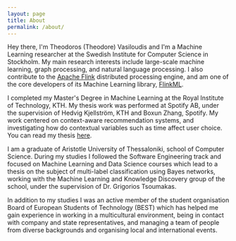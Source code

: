 ```yaml
---
layout: page
title: About
permalink: /about/
---
```


Hey there, I'm Theodoros (Theodore) Vasiloudis and I'm a Machine Learning researcher at the Swedish Institute for Computer Science
in Stockholm. My main research interests include large-scale machine learning, graph processing, and
natural language processing. I also contribute to the [Apache Flink](flink.apache.org) distributed processing engine,
and am one of the core developers of its Machine Learning library, [FlinkML](https://ci.apache.org/projects/flink/flink-docs-master/libs/ml/).

I completed my Master's Degree in Machine Learning at the Royal Institute of Technology, KTH.
My thesis work was performed at Spotify AB, under the supervision of Hedvig Kjellström, KTH and
Boxun Zhang, Spotify. My work centered on context-aware recommendation systems, and investigating
how do contextual variables such as time affect user choice. You can read my thesis [here](http://www.diva-portal.org/smash/get/diva2:754842/FULLTEXT01.pdf).

I am a graduate of Aristotle University of Thessaloniki, school of Computer Science. During my
studies I followed the Software Engineering track and focused on Machine Learning and Data Science
courses which lead to a thesis on the subject of multi-label classification using Bayes networks,
working with the Machine Learning and Knowledge
Discovery group of the school, under the supervision of Dr. Grigorios Tsoumakas.

In addition to my studies I was an active member of the student organisation Board of
European Students of Technology (BEST) which has helped me gain experience in working in a
multicultural environment, being in contact with company and state representatives, and managing a
team of people from diverse backgrounds and organising local and international events.
